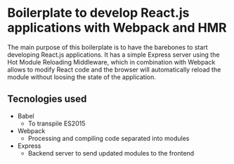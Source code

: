 # Boilerplate to develop React.js applications with Webpack and HMR

The main purpose of this boilerplate is to have the barebones to start developing React.js applications.
It has a simple Express server using the Hot Module Reloading Middleware, which in combination with Webpack allows to modify React code and the browser will automatically reload the module without loosing the state of the application.

## Tecnologies used
- Babel
	- To transpile ES2015
- Webpack 
	- Processing and compiling code separated into modules
- Express
	- Backend server to send updated modules to the frontend
